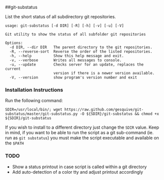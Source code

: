 ##git-substatus

List the short status of all subdirectory git repositories.

```
usage: git-substatus [-d DIR] [-R] [-h] [-v] [-u] [-V]

Git utility to show the status of all subfolder git repositories

Options:
  -d DIR, --dir DIR   The parent directory to the git repositories.
  -R, --reverse-sort  Reverse the order of the listed repositories.
  -h, --help          Show this help message and exit.
  -v, --verbose       Writes all messages to console.
  -u, --update        Checks server for an update, replaces the current
                      version if there is a newer version available.
  -V, --version       show program's version number and exit
```

### Installation Instructions

Run the following command:
```
SDIR=/usr/local/bin/; wget https://raw.github.com/gesquive/git-substatus/master/git-substatus.py -O ${SDIR}/git-substatus && chmod +x ${SDIR}/git-substatus
```

If you wish to install to a different directory just change the `SDIR` value.
Keep in mind, if you want to be able to run the script as a git sub-command (ie. run as `git substatus`) you must make the script executable and available on the `$PATH`

### TODO
 - Show a status printout in case script is called within a git directory
 - Add auto-detection of a color tty and adjust printout accordingly